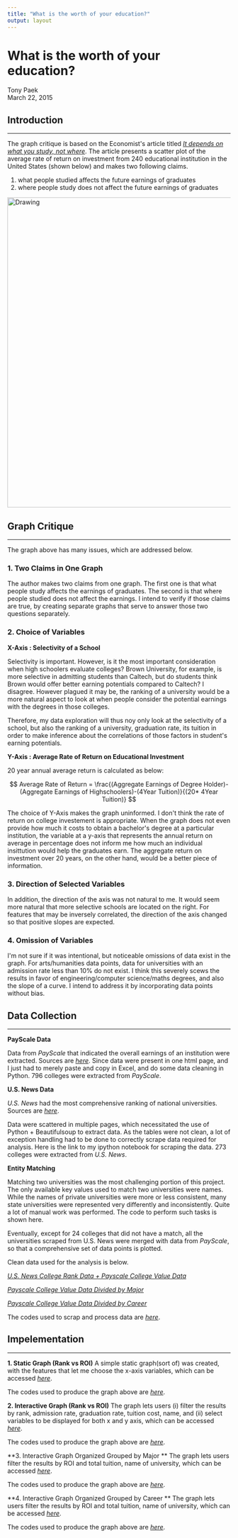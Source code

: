 ```yaml
---
title: "What is the worth of your education?"
output: layout
---
```



# What is the worth of your education?
Tony Paek  
March 22, 2015  

## Introduction
***
The graph critique is based on the Economist's article titled *[It depends on what you study, not where](http://www.economist.com/news/united-states/21646220-it-depends-what-you-study-not-where)*. The article presents a scatter plot of the average rate of return on investment from 240 educational institution in the United States (shown below) and makes two following claims.

1. what people studied affects the future earnings of graduates
2. where people study does not affect the future earnings of graduates

<img src="http://cdn.static-economist.com/sites/default/files/imagecache/original-size/images/print-edition/20150314_USC467_0.png" alt="Drawing" style="width: 700px;"/>

## Graph Critique
***
The graph above has many issues, which are addressed below.

### 1. Two Claims in One Graph
The author makes two claims from one graph. The first one is that what people study affects the earnings of graduates. The second is that where people studied does not affect the earnings. I intend to verify if those claims are true, by creating separate graphs that serve to answer those two questions separately.

### 2. Choice of Variables

**X-Axis : Selectivity of a School**

Selectivity is important. However, is it the most important consideration when high schoolers evaluate colleges? Brown University, for example, is more selective in admitting students than Caltech, but do students think Brown would offer better earning potentials compared to Caltech? I disagree. However plagued it may be, the ranking of a university would be a more natural aspect to look at when people consider the potential earnings with the degrees in those colleges.

Therefore, my data exploration will thus noy only look at the selectivity of a school, but also the ranking of a university, graduation rate, its tuition in order to make inference about the correlations of those factors in student's earning potentials. 

**Y-Axis : Average Rate of Return on Educational Investment**

20 year annual average return is calculated as below:

$$ Average Rate of Return = \frac{(Aggregate Earnings of Degree Holder)-(Aggregate Earnings of Highschoolers)-(4Year Tuition)}{(20* 4Year Tuition)} $$

The choice of Y-Axis makes the graph uninformed. I don't think the rate of return on college investement is appropriate. When the graph does not even provide how much it costs to obtain a bachelor's degree at a particular institution, the variable at a y-axis that represents the annual return on average in percentage does not inform me how much an individual insittution would help the graduates earn. The aggregate return on investment over 20 years, on the other hand, would be a better piece of information.

### 3. Direction of Selected Variables

In addition, the direction of the axis was not natural to me. It would seem more natural that more selective schools are located on the right. For features that may be inversely correlated, the direction of the axis changed so that positive slopes are expected.

### 4. Omission of Variables

I'm not sure if it was intentional, but noticeable omissions of data exist in the graph. For arts/humanities data points, data for universities with an admission rate less than 10% do not exist. I think this severely scews the results in favor of engineering/computer science/maths degrees, and also the slope of a curve. I intend to address it by incorporating data points without bias.

## Data Collection
***
**PayScale Data**

Data from *PayScale* that indicated the overall earnings of an institution were extracted. Sources are *[here](http://www.payscale.com/college-roi/)*. Since data were present in one html page, and I just had to merely paste and copy in Excel, and do some data cleaning in Python. 796 colleges were extracted from *PayScale*.

**U.S. News Data**

*U.S. News* had the most comprehensive ranking of national universities. Sources are *[here](http://colleges.usnews.rankingsandreviews.com/best-colleges/rankings/national-universities)*.

Data were scattered in multiple pages, which necessitated the use of Python + Beautifulsoup to extract data. As the tables were not clean, a lot of exception handling had to be done to correctly scrape data required for analysis. Here is the link to my ipython notebook for scraping the data. 273 colleges were extracted from *U.S. News*.

**Entity Matching**

Matching two universities was the most challenging portion of this project. The only available key values used to match two universities were names. While the names of private universities were more or less consistent, many state universities were represented very differently and inconsistently. Quite a lot of manual work was performed. The code to perform such tasks is shown here.

Eventually, except for 24 colleges that did not have a match, all the universities scraped from U.S. News were merged with data from *PayScale*, so that a comprehensive set of data points is plotted.

Clean data used for the analysis is below.

*[U.S. News College Rank Data + Payscale College Value Data](https://github.com/tonypaek/uni_value/blob/master/uni_rank_int/uni.csv)*

*[Payscale College Value Data Divided by Major](https://github.com/tonypaek/uni_value/blob/master/uni_major/uni_major.csv)*

*[Payscale College Value Data Divided by Career](https://github.com/tonypaek/uni_value/blob/master/uni_career/uni_career.csv)*

The codes used to scrap and process data are *[here]( https://github.com/tonypaek/uni_value/tree/master/Data_Processing)*.

## Impelementation
***

**1. Static Graph (Rank vs ROI)**
A simple static graph(sort of) was created, with the features that let me choose the x-axis variables, which can be accessed *[here](http://tonypaek.shinyapps.io/UniversityValue-rank-static)*.

The codes used to produce the graph above are *[here](https://github.com/tonypaek/uni_value/tree/master/uni_rank_stat)*.

**2. Interactive Graph (Rank vs ROI)**
The graph lets users (i) filter the results by rank, admission rate, graduation rate, tuition cost, name, and (ii) select variables to be displayed for both x and y axis, which can be accessed *[here](http://tonypaek.shinyapps.io/UniversityValue-rank-interactive)*.

The codes used to produce the graph above are *[here](https://github.com/tonypaek/uni_value/tree/master/uni_rank_int)*.

**3. Interactive Graph Organized Grouped by Major **
The graph lets users filter the results by ROI and total tuition, name of university, which can be accessed *[here](http://tonypaek.shinyapps.io/UniversityValue-Major)*.

The codes used to produce the graph above are *[here](https://github.com/tonypaek/uni_value/tree/master/uni_rank_major)*.


**4. Interactive Graph Organized Grouped by Career **
The graph lets users filter the results by ROI and total tuition, name of university, which can be accessed *[here](http://tonypaek.shinyapps.io/UniversityValue-Career)*.

The codes used to produce the graph above are *[here](https://github.com/tonypaek/uni_value/tree/master/uni_rank_career)*.
